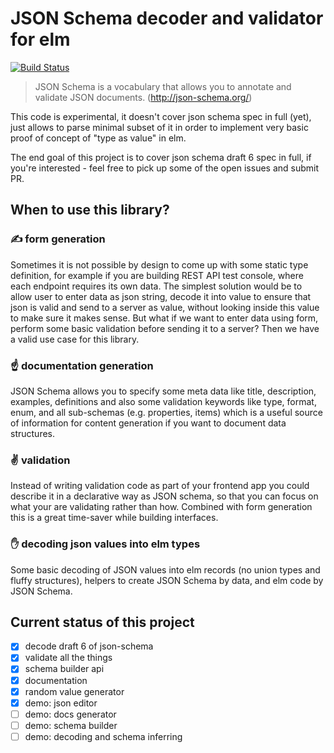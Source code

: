 # JSON Schema decoder and validator for elm

[![Build Status](https://travis-ci.org/1602/json-schema.svg?branch=master)](https://travis-ci.org/1602/json-schema)

> JSON Schema is a vocabulary that allows you to annotate and validate JSON documents. (http://json-schema.org/)

This code is experimental, it doesn't cover json schema spec in full (yet), just allows to parse minimal subset of it in order to implement very basic proof of concept of "type as value" in elm.

The end goal of this project is to cover json schema draft 6 spec in full, if you're interested - feel free to pick up some of the open issues and submit PR.

## When to use this library?

### ✍ form generation

Sometimes it is not possible by design to come up with some static type definition, for example if you are building REST API test console, where each endpoint requires its own data. The simplest solution would be to allow user to enter data as json string, decode it into value to ensure that json is valid and send to a server as value, without looking inside this value to make sure it makes sense. But what if we want to enter data using form, perform some basic validation before sending it to a server? Then we have a valid use case for this library.

### ☝ documentation generation

JSON Schema allows you to specify some meta data like title, description, examples, definitions and also some validation keywords like type, format, enum, and all sub-schemas (e.g. properties, items) which is a useful source of information for content generation if you want to document data structures.

### ✌ validation

Instead of writing validation code as part of your frontend app you could describe it in a declarative way as JSON schema, so that you can focus on what your are validating rather than how. Combined with form generation this is a great time-saver while building interfaces.

### ✋ decoding json values into elm types

Some basic decoding of JSON values into elm records (no union types and fluffy structures), helpers to create JSON Schema by data, and elm code by JSON Schema.

## Current status of this project

- [x] decode draft 6 of json-schema
- [x] validate all the things
- [x] schema builder api
- [x] documentation
- [x] random value generator
- [x] demo: json editor
- [ ] demo: docs generator
- [ ] demo: schema builder
- [ ] demo: decoding and schema inferring
